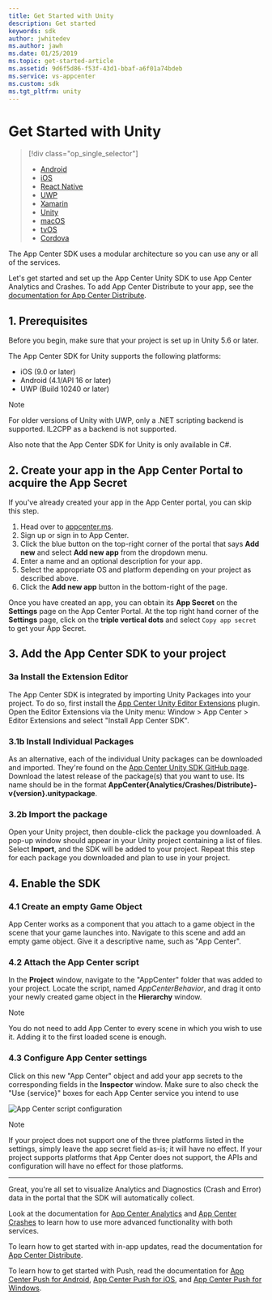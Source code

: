 ```yaml
---
title: Get Started with Unity
description: Get started
keywords: sdk
author: jwhitedev
ms.author: jawh
ms.date: 01/25/2019
ms.topic: get-started-article
ms.assetid: 9d6f5d86-f53f-43d1-bbaf-a6f01a74bdeb
ms.service: vs-appcenter
ms.custom: sdk
ms.tgt_pltfrm: unity
---
```


# Get Started with Unity

> [!div  class="op_single_selector"]
> * [Android](android.md)
> * [iOS](ios.md)
> * [React Native](react-native.md)
> * [UWP](uwp.md)
> * [Xamarin](xamarin.md)
> * [Unity](unity.md)
> * [macOS](macos.md)
> * [tvOS](tvos.md)
> * [Cordova](cordova.md)

The App Center SDK uses a modular architecture so you can use any or all of the services.

Let's get started and set up the App Center Unity SDK to use App Center Analytics and Crashes. To add App Center Distribute to your app, see the [documentation for App Center Distribute](~/sdk/distribute/unity.md).

## 1. Prerequisites

Before you begin, make sure that your project is set up in Unity 5.6 or later.

The App Center SDK for Unity supports the following platforms:

* iOS (9.0 or later)
* Android (4.1/API 16 or later)
* UWP (Build 10240 or later)

> [!NOTE]
> For older versions of Unity with UWP, only a .NET scripting backend is supported. IL2CPP as a backend is not supported.

Also note that the App Center SDK for Unity is only available in C#.

## 2. Create your app in the App Center Portal to acquire the App Secret

If you've already created your app in the App Center portal, you can skip this step.

1. Head over to [appcenter.ms](https://appcenter.ms).
2. Sign up or sign in to App Center.
3. Click the blue button on the top-right corner of the portal that says **Add new** and select **Add new app** from the dropdown menu.
4. Enter a name and an optional description for your app.
5. Select the appropriate OS and platform depending on your project as described above.
6. Click the **Add new app** button in the bottom-right of the page.

Once you have created an app, you can obtain its **App Secret** on the **Settings** page on the App Center Portal. At the top right hand corner of the **Settings** page, click on the **triple vertical dots** and select `Copy app secret` to get your App Secret.

## 3. Add the App Center SDK to your project

### 3a Install the Extension Editor

The App Center SDK is integrated by importing Unity Packages into your project. To do so, first install the [App Center Unity Editor Extensions](https://github.com/Microsoft/AppCenter-SDK-Unity-Extension) plugin. Open the Editor Extensions via the Unity menu: Window > App Center > Editor Extensions and select "Install App Center SDK".

### 3.1b Install Individual Packages

As an alternative, each of the individual Unity packages can be downloaded and imported. They're found on the [App Center Unity SDK GitHub page](https://github.com/Microsoft/AppCenter-SDK-Unity/releases). Download the latest release of the package(s) that you want to use. Its name should be in the format **AppCenter{Analytics/Crashes/Distribute}-v{version}.unitypackage**.

### 3.2b Import the package

Open your Unity project, then double-click the package you downloaded. A pop-up window should appear in your Unity project containing a list of files. Select **Import**, and the SDK will be added to your project. Repeat this step for each package you downloaded and plan to use in your project.

## 4. Enable the SDK

### 4.1 Create an empty Game Object

App Center works as a component that you attach to a game object in the scene that your game launches into. Navigate to this scene and add an empty game object. Give it a descriptive name, such as "App Center".

### 4.2 Attach the App Center script

In the **Project** window, navigate to the "AppCenter" folder that was added to your project. Locate the script, named *AppCenterBehavior*, and drag it onto your newly created game object in the **Hierarchy** window.

> [!NOTE]
> You do not need to add App Center to every scene in which you wish to use it. Adding it to the first loaded scene is enough.

### 4.3 Configure App Center settings

Click on this new "App Center" object and add your app secrets to the corresponding fields in the **Inspector** window. Make sure to also check the "Use {service}" boxes for each App Center service you intend to use

![App Center script configuration](images/unity_configuration.png "App Center configuration")

> [!NOTE]
> If your project does not support one of the three platforms listed in the settings, simply leave the app secret field as-is; it will have no effect. If your project supports platforms that App Center does not support, the APIs and configuration will have no effect for those platforms.

---
Great, you're all set to visualize Analytics and Diagnostics (Crash and Error) data in the portal that the SDK will automatically collect.

Look at the documentation for [App Center Analytics](~/sdk/analytics/unity.md) and [App Center Crashes](~/sdk/crashes/unity.md) to learn how to use more advanced functionality with both services.

To learn how to get started with in-app updates, read the documentation for [App Center Distribute](~/sdk/distribute/unity.md).

To learn how to get started with Push, read the documentation for [App Center Push for Android](~/sdk/push/unity-android.md), [App Center Push for iOS](~/sdk/push/unity-ios.md), and [App Center Push for Windows](~/sdk/push/unity-windows.md).